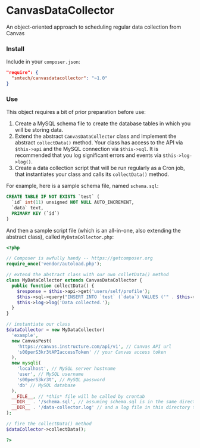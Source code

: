 # CanvasDataCollector

An object-oriented approach to scheduling regular data collection from Canvas

### Install

Include in your `composer.json`:

```JSON
"require": {
  "smtech/canvasdatacollector": "~1.0"
}
```

### Use

This object requires a bit of prior preparation before use:

  1. Create a MySQL schema file to create the database tables in which you will be storing data.
  2. Extend the abstract `CanvasDataCollector` class and implement the abstract `collectData()` method. Your class has access to the API via `$this->api` and the MySQL connection via `$this->sql`. It is recommended that you log significant errors and events via `$this->log->log()`.
  3. Create a data collection script that will be run regularly as a Cron job, that instantiates your class and calls its `collectData()` method.

For example, here is a sample schema file, named `schema.sql`:

```SQL
CREATE TABLE IF NOT EXISTS `test` (
  `id` int(11) unsigned NOT NULL AUTO_INCREMENT,
  `data` text,
  PRIMARY KEY (`id`)
)
```

And then a sample script file (which is an all-in-one, also extending the abstract class), called `MyDataCollector.php`:

```PHP
<?php

// Composer is awfully handy -- https://getcomposer.org
require_once('vendor/autoload.php');

// extend the abstract class with our own colletData() method
class MyDataCollector extends CanvasDataCollector {
  public function collectData() {
    $response = $this->api->get('users/self/profile');
    $this->sql->query("INSERT INTO `test` (`data`) VALUES ('" . $this->sql->real_escape_string($response) . "')");
    $this->log->log('Data collected.');
  }
}

// instantiate our class
$dataCollector = new MyDataCollector(
  'example',
  new CanvasPest(
    'https://canvas.instructure.com/api/v1', // Canvas API url
    's00perS3kr3tAPIaccessToken' // your Canvas access token
  ),
  new mysqli(
    'localhost', // MySQL server hostname
    'user', // MySQL username
    's00perS3kr3t', // MySQL password
    'db' // MySQL database
  ),
  __FILE__, // *this* file will be called by crontab
  __DIR__ . '/schema.sql', // assuming schema.sql is in the same directory
  __DIR__ . '/data-collector.log' // and a log file in this directory too
);

// fire the collectData() method
$dataCollector->collectData();

?>
```
